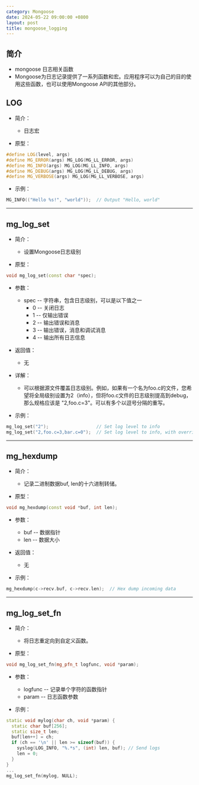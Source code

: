 ```yaml
---
category: Mongoose
date: 2024-05-22 09:00:00 +0800
layout: post
title: mongoose_logging
---
```

## 简介

+ mongoose 日志相关函数
+ Mongoose为日志记录提供了一系列函数和宏。应用程序可以为自己的目的使用这些函数，也可以使用Mongoose API的其他部分。

## LOG

+ 简介：
  + 日志宏

+ 原型：
```cpp
#define LOG(level, args)
#define MG_ERROR(args) MG_LOG(MG_LL_ERROR, args)
#define MG_INFO(args) MG_LOG(MG_LL_INFO, args)
#define MG_DEBUG(args) MG_LOG(MG_LL_DEBUG, args)
#define MG_VERBOSE(args) MG_LOG(MG_LL_VERBOSE, args)
```

+ 示例：
```cpp
MG_INFO(("Hello %s!", "world"));  // Output "Hello, world"
```

---

## mg_log_set 

+ 简介：
  + 设置Mongoose日志级别

+ 原型：
```cpp
void mg_log_set(const char *spec);
```

+ 参数：
  + spec -- 字符串，包含日志级别，可以是以下值之一
    + 0 -- 关闭日志
    + 1 -- 仅输出错误
    + 2 -- 输出错误和消息
    + 3 -- 输出错误，消息和调试消息
    + 4 -- 输出所有日志信息

+ 返回值：
  + 无

+ 详解：
  + 可以根据源文件覆盖日志级别。例如，如果有一个名为foo.c的文件，您希望将全局级别设置为2（info），但将foo.c文件的日志级别提高到debug，那么规格应该是 "2,foo.c=3"。可以有多个以逗号分隔的重写。

+ 示例：
```cpp
mg_log_set("2");                  // Set log level to info
mg_log_set("2,foo.c=3,bar.c=0");  // Set log level to info, with overrides
```

---

## mg_hexdump 

+ 简介：
  + 记录二进制数据buf, len的十六进制转储。

+ 原型：
```cpp
void mg_hexdump(const void *buf, int len);
```

+ 参数：
  + buf -- 数据指针
  + len -- 数据大小

+ 返回值：
  + 无

+ 示例：
```cpp
mg_hexdump(c->recv.buf, c->recv.len);  // Hex dump incoming data
```

---

## mg_log_set_fn 

+ 简介：
  + 将日志重定向到自定义函数。

+ 原型：
```cpp
void mg_log_set_fn(mg_pfn_t logfunc, void *param);
```

+ 参数：
  + logfunc -- 记录单个字符的函数指针
  + param -- 日志函数参数

+ 示例：
```cpp
static void mylog(char ch, void *param) {
  static char buf[256];
  static size_t len;
  buf[len++] = ch;
  if (ch == '\n' || len >= sizeof(buf)) {
    syslog(LOG_INFO, "%.*s", (int) len, buf); // Send logs
    len = 0;
  }
}
...
mg_log_set_fn(mylog, NULL);
```